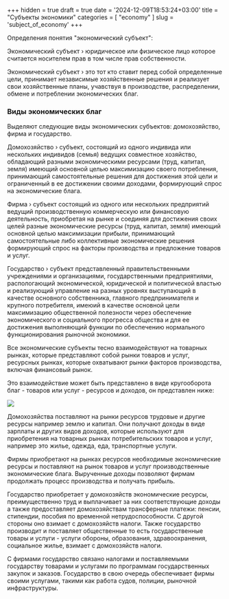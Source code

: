 +++
hidden = true
draft = true
date = '2024-12-09T18:53:24+03:00'
title = "Субъекты экономики"
categories = [ "economy" ]
slug = 'subject_of_economy'
+++

<p>
              Определения понятия "экономический субъект":
            </p>
            <p>
              Экономический субъект &rsaquo; юридическое или физическое лицо
              которое считается носителем прав в том числе прав собственности. 
            </p>
            <p>
              Экономический субъект &rsaquo; это тот кто ставит перед собой 
              определенные цели, принимает независимые хозяйственные решения 
              и реализует свои хозяйственные планы, учавствуя в производстве,
              распределении, обмене и потреблении экономических благ. 
            </p>
            <h3>Виды экономических благ</h3>
            <p>
              Выделяют следующие виды экономических субъектов: домохозяйство,
              фирма и государство.  
            </p>
            <p>
              Домохозяйство &rsaquo; субъект, состоящий из одного индивида или
              нескольких индивидов (семья) ведущих совместное хозяйство, 
              обладающий разными экономическими ресурсами (труд, капитал, земля)
              имеющий основной целью максимизацию своего потребления, принимающий 
              самостоятельные решения для достижения этой цели и ограниченный 
              в ее достижении своими доходами, формирующий спрос на экономические блага. 
            </p>
            <p>
              Фирма &rsaquo; субъект состоящий из одного или нескольких предприятий 
              ведущий производственную коммерческую или финансовую деятельность, 
              приобретая на рынке и соединяя для достижения своих целей разные 
              экономические ресурсы (труд, капитал, земля) имеющий основной целью максимизации
              прибыли, принимающий самостоятельные либо коллективные экономические решения 
              формирующий спрос на факторы производства и предложение товаров и услуг. 
            </p>
            <p>
              Государство &rsaquo; субъект представленный правительственными учреждениями
              и организациями, государственными предприятиями, распологающий экономической,
              юридической и политической властью и реализующий управление на разных уровнях
              выступающий в качестве основного собственника, главного предпринимателя и 
              крупного потребителя, имеюий в качестве основной цели максимизацию общественной 
              полезности через обеспечение экономического и социального прогресса общества 
              и для ее достижения выполняющий функции по обеспечению нормального 
              функционирования рыночной экономики. 
            </p>
            <p>
              Все экономические субъекты тесно взаимодействуют на товарных рынках, 
              которые представляют собой рынки товаров и услуг, ресурсных рынках, 
              которые охватывают рынки факторов производства, включая финансовый рынок. 
            </p>
            <p>
              Это взаимодействие может быть представлено в виде кругооборота благ - 
              товаров или услуг - ресурсов и доходов, он представлен ниже: 
            </p>
            <img src="../images/subject_of_economy.png" />
            <p>
              Домохозяйства поставляют на рынки ресурсов трудовые и другие ресурсы 
              например землю и капитал. Они получают доходы в виде зарплаты 
              и других видов доходов, которые используют для приобретения на 
              товарных рынках потребительских товаров и услуг, например это жилье, 
              одежда, еда, транспортные услуги. 
            </p>
            <p>
              Фирмы приобретают на рынках ресурсов необходимые экономические ресурсы 
              и поставляют на рынок товаров и услуг производственные экономические 
              блага. Вырученные доходы позволяют фирмам продолжать процесс 
              производства и получать прибыль. 
            </p>
            <p>
              Государство приобретает у домохозяйств экономические ресурсы, 
              преимущественно труд и выплачивает за них соответствующие доходы 
              а также предоставляет домохозяйствам трансферные платежи:
              пенсии, стипендии, пособия по временной нетрудоспособности. 
              С другой стороны оно взимает с домохозяйств налоги. Также 
              государство производит и поставляет общественные то есть 
              государственные товары и услуги - услуги обороны, образования, 
              здравоохранения, социальное жилье, взимает с домохозяйств налоги. 
            </p>
            <p>
              С фирмами государство связано налогами и поставляемыми государству 
              товарами и услугами по программам государственных закупок и заказов. 
              Государство в свою очередь обеспечивает фирмы своими услугами, 
              такими как работа судов, полиции, рыночной инфраструктуры.         
            </p>
